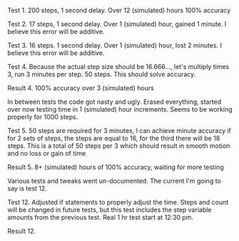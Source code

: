 Test 1. 200 steps, 1 second delay. Over 12 (simulated) hours 100% accuracy

Test 2. 17 steps, 1 second delay. Over 1 (simulated) hour, gained 1 minute. I believe this error will be additive.

Test 3. 16 steps. 1 second delay.  Over 1 (simulated) hour, lost 2 minutes. I believe this error will 
be additive.

Test 4. Because the actual step size should be 16.666…, let's multiply times 3, run 3 minutes per step. 50 steps. This should solve accuracy.

Result 4. 100% accuracy over 3 (simulated) hours


In between tests the code got nasty and ugly. Erased everything, started over now testing time in 1 (simulated) hour increments. Seems to be working properly for 1000 steps.

Test 5. 50 steps are required for 3 minutes, I can achieve minute accuracy if for 2 sets of steps, the steps are equal to 16, for the third there will be 18 steps. This is a total of 50 steps per 3 which should result in smooth motion and no loss or gain of time

Result 5. 8+ (simulated) hours of 100% accuracy, waiting for more testing


Various tests and tweaks went un-documented. The current I'm going to say is test 12.

Test 12. Adjusted if statements to properly adjust the time. Steps and count will be changed in future tests, but this test includes the step variable amounts from the previous test. Real 1 hr test start at 12:30 pm.

Result 12.


